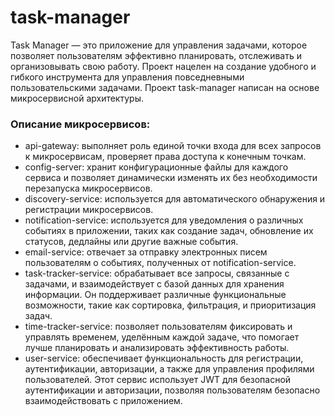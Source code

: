 # task-manager
Task Manager — это приложение для управления задачами, которое позволяет пользователям эффективно планировать, отслеживать и организовывать свою работу. Проект нацелен на создание удобного и гибкого инструмента для управления повседневными пользовательскими задачами. Проект task-manager написан на основе микросервисной архитектуры. 
### Описание микросервисов: 
- api-gateway: выполняет роль единой точки входа для всех запросов к микросервисам, проверяет права доступа к конечным точкам.
- config-server: хранит конфигурационные файлы для каждого сервиса и позволяет динамически изменять их без необходимости перезапуска микросервисов.
- discovery-service: используется для автоматического обнаружения и регистрации микросервисов.
- notification-service: используется для уведомления о различных событиях в приложении, таких как создание задач, обновление их статусов, дедлайны или другие важные события.
- email-service: отвечает за отправку электронных писем пользователям о событиях, полученных от notification-service.
- task-tracker-service: обрабатывает все запросы, связанные с задачами, и взаимодействует с базой данных для хранения информации. Он поддерживает различные функциональные возможности, такие как сортировка, фильтрация, и приоритизация задач.
- time-tracker-service: позволяет пользователям фиксировать и управлять временем, уделённым каждой задаче, что помогает лучше планировать и анализировать эффективность работы.
- user-service: обеспечивает функциональность для регистрации, аутентификации, авторизации, а также для управления профилями пользователей. Этот сервис использует JWT для безопасной аутентификации и авторизации, позволяя пользователям безопасно взаимодействовать с приложением.
